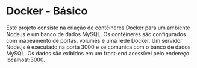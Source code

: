 # Docker - Básico

Este projeto consiste na criação de contêineres Docker para um ambiente Node.js e um banco de dados MySQL. Os contêineres são configurados com mapeamento de portas, volumes e uma rede Docker. Um servidor Node.js é executado na porta 3000 e se comunica com o banco de dados MySQL. Os dados são exibidos em um front-end acessível pelo endereço localhost:3000.
